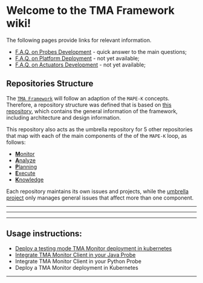 # Welcome to the TMA Framework wiki!


The following pages provide links for relevant information. 

* [F.A.Q. on Probes Development](F.A.Q.-on-Probes-Development) - quick answer to the main questions;
* [F.A.Q. on Platform Deployment](F.A.Q.-on-Platform-Deployment) - not yet available;
* [F.A.Q. on Actuators Development](F.A.Q.-on-Actuators-Development) - not yet available;

## Repositories Structure

The [`TMA Framework`](https://github.com/eubr-atmosphere/tma-framework) will follow an adaption of the `MAPE-K` concepts. 
Therefore, a repository structure was defined that is based on [this repository](https://github.com/eubr-atmosphere/tma-framework), which contains the general information of the framework, including architecture and design information.

This repository also acts as the umbrella repository for 5 other repositories that map with each of the main components of the of the `MAPE-K` loop, as follows:
* [**M**onitor](https://github.com/eubr-atmosphere/tma-framework-m)
* [**A**nalyze](https://github.com/eubr-atmosphere/tma-framework-a)
* [**P**lanning](https://github.com/eubr-atmosphere/tma-framework-p)
* [**E**xecute](https://github.com/eubr-atmosphere/tma-framework-e)
* [**K**nowledge](https://github.com/eubr-atmosphere/tma-framework-k)

Each repository maintains its own issues and projects, while the [umbrella project](https://github.com/eubr-atmosphere/tma-framework) only manages general issues that affect more than one component.


***



***


***

## Usage instructions:
* [Deploy a testing mode TMA Monitor deployment in kubernetes](Deploy-a-testing-mode-TMA-Monitor-deployment-in-kubernetes)
* [Integrate TMA Monitor Client in your Java Probe](Integrate-TMA-Monitor-Client-in-your-Java-Probe)
* Integrate TMA Monitor Client in your Python Probe
* Deploy a TMA Monitor deployment in Kubernetes


***


